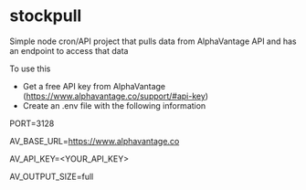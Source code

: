 # stockpull
Simple node cron/API project that pulls data from AlphaVantage API and has an endpoint to access that data

To use this
* Get a free API key from AlphaVantage (https://www.alphavantage.co/support/#api-key)
* Create an .env file with the following information

PORT=3128

AV_BASE_URL=https://www.alphavantage.co

AV_API_KEY=<YOUR_API_KEY>

AV_OUTPUT_SIZE=full
